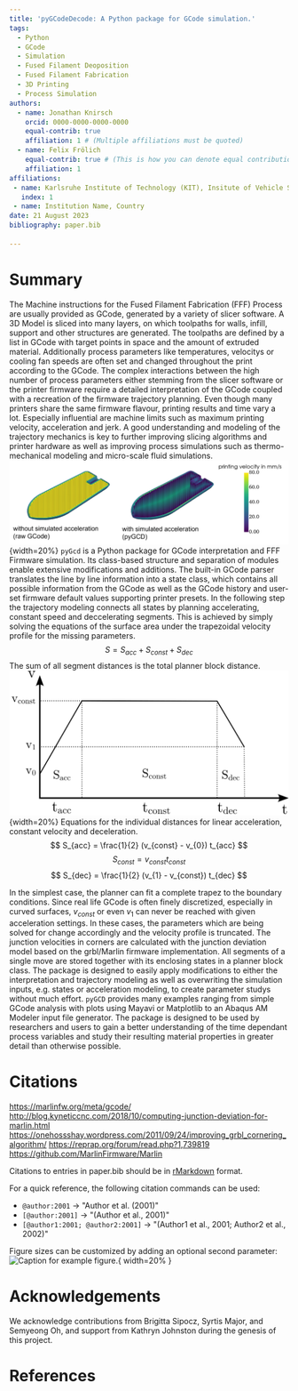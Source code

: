 ```yaml
---
title: 'pyGCodeDecode: A Python package for GCode simulation.'
tags:
  - Python
  - GCode
  - Simulation
  - Fused Filament Deoposition
  - Fused Filament Fabrication
  - 3D Printing
  - Process Simulation
authors:
  - name: Jonathan Knirsch
    orcid: 0000-0000-0000-0000
    equal-contrib: true
    affiliation: 1 # (Multiple affiliations must be quoted)
  - name: Felix Frölich
    equal-contrib: true # (This is how you can denote equal contributions between multiple authors)
    affiliation: 1
affiliations:
 - name: Karlsruhe Institute of Technology (KIT), Insitute of Vehicle System Technology, Germany
   index: 1
 - name: Institution Name, Country
date: 21 August 2023
bibliography: paper.bib

---
```


# Summary

The Machine instructions for the Fused Filament Fabrication (FFF) Process are usually provided as GCode, generated by a variety of slicer software. A 3D Model is sliced into many layers, on which toolpaths for walls, infill, support and other structures are generated. The toolpaths are defined by a list in GCode with target points in space and the amount of extruded material. Additionally process parameters like temperatures, velocitys or cooling fan speeds are often set and changed throughout the print according to the GCode. The complex interactions between the high number of process parameters either stemming from the slicer software or the printer firmware require a detailed interpretation of the GCode coupled with a recreation of the firmware trajectory planning. Even though many printers share the same firmware flavour, printing results and time vary a lot. Especially influential are machine limits such as maximum printing velocity, acceleration and jerk. A good understanding and modeling of the trajectory mechanics is key to further improving slicing algorithms and printer hardware as well as improving process simulations such as thermo-mechanical modeling and micro-scale fluid simulations.
![Comparison between simulated acceleration.\label{fig:acc_comp}](comparison.png){width=20%}
`pyGcd` is a Python package for GCode interpretation and FFF Firmware simulation.
Its class-based structure and separation of modules enable extensive modifications and additions. The built-in GCode parser translates the line by line information into a state class, which contains all possible information from the GCode as well as the GCode history and user-set firmware default values supporting printer presets. In the following step the trajectory modeling connects all states by planning accelerating, constant speed and deccelerating segments. This is achieved by simply solving the equations of the surface area under the trapezoidal velocity profile for the missing parameters.
$$
S = S_{acc} + S_{const} + S_{dec}
$$
The sum of all segment distances is the total planner block distance.
![Trapezoidal Velocity Profile.\label{fig:trapezoid}](trapezoid_profile.svg){width=20%}
Equations for the individual distances for linear acceleration, constant velocity and deceleration.
$$
S_{acc} = \frac{1}{2} (v_{const} - v_{0}) t_{acc}
$$
$$
S_{const} =  v_{const}t_{const}
$$
$$
S_{dec} = \frac{1}{2} (v_{1} - v_{const}) t_{dec}
$$

In the simplest case, the planner can fit a complete trapez to the boundary conditions. Since real life GCode is often finely discretized, especially in curved surfaces, $v_{const}$ or even $v_{1}$ can never be reached with given acceleration settings. In these cases, the parameters which are being solved for change accordingly and the velocity profile is truncated.
The junction velocities in corners are calculated with the junction deviation model based on the grbl/Marlin firmware implementation. All segments of a single move are stored together with its enclosing states in a planner block class. The package is designed to easily apply modifications to either the interpretation and trajectory modeling as well as overwriting the simulation inputs, e.g. states or acceleration modeling, to create parameter studys without much effort.
`pyGCD` provides many examples ranging from simple GCode analysis with plots using Mayavi or Matplotlib to an Abaqus AM Modeler input file generator. The package is designed to be used by researchers and users to gain a better understanding of the time dependant process variables and study their resulting material properties in greater detail than otherwise possible.

# Citations

https://marlinfw.org/meta/gcode/
http://blog.kyneticcnc.com/2018/10/computing-junction-deviation-for-marlin.html
https://onehossshay.wordpress.com/2011/09/24/improving_grbl_cornering_algorithm/
https://reprap.org/forum/read.php?1,739819
https://github.com/MarlinFirmware/Marlin


Citations to entries in paper.bib should be in
[rMarkdown](http://rmarkdown.rstudio.com/authoring_bibliographies_and_citations.html)
format.


For a quick reference, the following citation commands can be used:
- `@author:2001`  ->  "Author et al. (2001)"
- `[@author:2001]` -> "(Author et al., 2001)"
- `[@author1:2001; @author2:2001]` -> "(Author1 et al., 2001; Author2 et al., 2002)"


Figure sizes can be customized by adding an optional second parameter:
![Caption for example figure.](figure.png){ width=20% }

# Acknowledgements

We acknowledge contributions from Brigitta Sipocz, Syrtis Major, and Semyeong
Oh, and support from Kathryn Johnston during the genesis of this project.

# References
